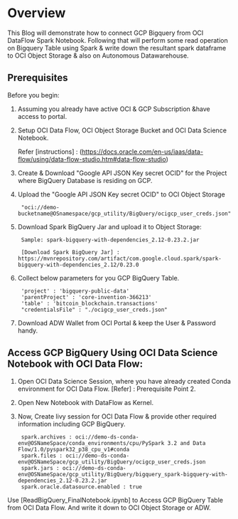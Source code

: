 # Overview

This Blog will demonstrate how to connect GCP Bigquery from OCI DataFlow Spark Notebook. Following that will perform some read operation on Bigquery Table using Spark & write down the resultant spark dataframe to OCI Object Storage & also on Autonomous Datawarehouse.

## Prerequisites

Before you begin:
1. Assuming you already have active OCI & GCP Subscription &have access to portal. 

2. Setup OCI Data Flow, OCI Object Storage Bucket and OCI Data Science Notebook.

	Refer [instructions] : (https://docs.oracle.com/en-us/iaas/data-flow/using/data-flow-studio.htm#data-flow-studio)

3. Create & Download "Google API JSON Key secret OCID" for the Project where BigQuery Database is residing on GCP. 

4. Upload the "Google API JSON Key secret OCID" to OCI Object Storage 
	
		"oci://demo-bucketname@OSnamespace/gcp_utility/BigQuery/ocigcp_user_creds.json"

5. Download Spark BigQuery Jar and upload it to Object Storage:

   		Sample: spark-bigquery-with-dependencies_2.12-0.23.2.jar
    
    	[Download Spark BigQuery Jar] : https://mvnrepository.com/artifact/com.google.cloud.spark/spark-bigquery-with-dependencies_2.12/0.23.0


6. Collect below parameters for you GCP BigQuery Table.

		'project' : 'bigquery-public-data'
		'parentProject' : 'core-invention-366213'
		'table' : 'bitcoin_blockchain.transactions'
		"credentialsFile" : "./ocigcp_user_creds.json"
	
7. Download ADW Wallet from OCI Portal & keep the User & Password handy.

##

## Access GCP BigQuery Using OCI Data Science Notebook with OCI Data Flow:

1. Open OCI Data Science Session, where you have already created Conda environment for OCI Data Flow.  [Refer] : Prerequisite Point 2.

2. Open New Notebook with DataFlow as Kernel.
3. Now, Create livy session for OCI Data Flow & provide other required information including GCP BigQuery.

		spark.archives : oci://demo-ds-conda-env@OSNameSpace/conda_environments/cpu/PySpark 3.2 and Data Flow/1.0/pyspark32_p38_cpu_v1#conda
		spark.files : oci://demo-ds-conda-env@OSNameSpace/gcp_utility/BigQuery/ocigcp_user_creds.json
		spark.jars : oci://demo-ds-conda-env@OSNameSpace/gcp_utility/BigQuery/bigquery_spark-bigquery-with-dependencies_2.12-0.23.2.jar
		spark.oracle.datasource.enabled : true
		
Use [ReadBigQuery_FinalNotebook.ipynb] to Access GCP BigQuery Table from OCI Data Flow. And write it down to OCI Object Storage or ADW. 